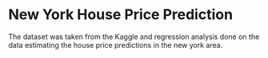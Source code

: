# New York House Price Prediction

The dataset was taken from the Kaggle and regression analysis done on the data estimating the house price predictions in the new york area.

